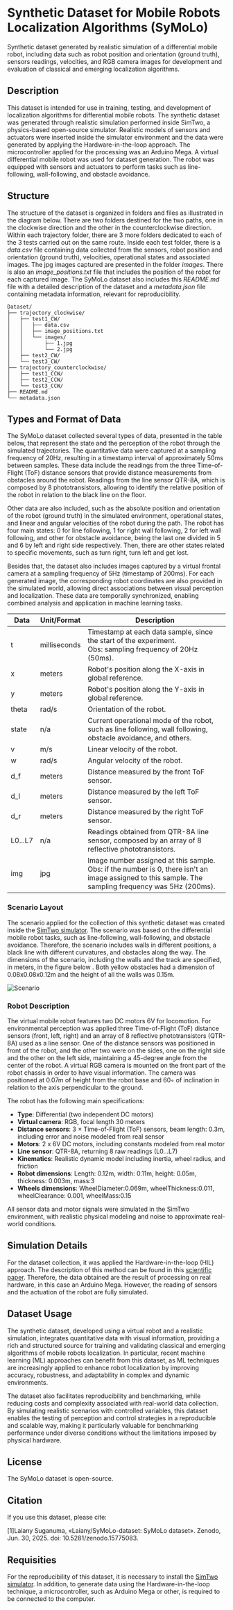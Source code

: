 # Synthetic Dataset for Mobile Robots Localization Algorithms (SyMoLo)

Synthetic dataset generated by realistic simulation of a differential mobile robot, including data such as robot position and orientation (ground truth), sensors readings, velocities, and RGB camera images for development and evaluation of classical and emerging localization algorithms.

## Description

This dataset is intended for use in training, testing, and development of localization algorithms for differential mobile robots. The synthetic dataset was generated through realistic simulation performed inside SimTwo, a physics-based open-source simulator. Realistic models of sensors and actuators were inserted inside the simulator environment and the data were generated by applying the Hardware-in-the-loop approach. The microcontroller applied for the processing was an Arduino Mega. A virtual differential mobile robot was used for dataset generation. The robot was equipped with sensors and actuators to perform tasks such as line-following, wall-following, and obstacle avoidance. 

## Structure

The structure of the dataset is organized in folders and files as illustrated in the diagram below. There are two folders destined for the two paths, one in the clockwise direction and the other in the counterclockwise direction. Within each trajectory folder, there are 3 more folders dedicated to each of the 3 tests carried out on the same route. Inside each test folder, there is a *data.csv* file containing data collected from the sensors, robot position and orientation (ground truth), velocities, operational states and associated images. The jpg images captured are presented in the folder *images*. There is also an *image_positions.txt* file that includes the position of the robot for each captured image. The SyMoLo dataset also includes this *README.md* file with a detailed description of the dataset and a *metadata.json* file containing metadata information, relevant for reproducibility.

```text
Dataset/
├── trajectory_clockwise/
│   ├── test1_CW/
│   │   ├── data.csv
│   │   ├── image_positions.txt
│   │   └── images/
│   │       ├── 1.jpg
│   │       └── 2.jpg
│   ├── test2_CW/
│   └── test3_CW/
├── trajectory_counterclockwise/
│   ├── test1_CCW/
│   ├── test2_CCW/
│   └── test3_CCW/
├── README.md
└── metadata.json
```

## Types and Format of Data

The SyMoLo dataset collected several types of data, presented in the table below, that represent the state and the perception of the robot through the simulated trajectories. The quantitative data were captured at a sampling frequency of 20Hz, resulting in a timestamp interval of approximately 50ms between samples. These data include the readings from the three Time-of-Flight (ToF) distance sensors that provide distance measurements from obstacles around the robot. Readings from the line sensor QTR-8A, which is composed by 8 phototransistors, allowing to identify the relative position of the robot in relation to the black line on the floor. 

Other data are also included, such as the absolute position and orientation of the robot (ground truth) in the simulated environment, operational states, and linear and angular velocities of the robot during the path. The robot has four main states: 0 for line following, 1 for right wall following, 2 for left wall following, and other for obstacle avoidance, being the last one divided in 5 and 6 by left and right side respectively. Then, there are other states related to specific movements, such as turn right, turn left and get lost.

Besides that, the dataset also includes images captured by a virtual frontal camera at a sampling frequency of 5Hz (timestamp of 200ms). For each generated image, the corresponding robot coordinates are also provided in the simulated world, allowing direct associations between visual perception and localization. These data are temporally synchronized, enabling combined analysis and application in machine learning tasks.     

| **Data** | **Unit/Format** | **Description** |
|---------|-----------------|-----------------|
| t | milliseconds | Timestamp at each data sample, since the start of the experiment. <br> Obs: sampling frequency of 20Hz (50ms). |
| x | meters | Robot's position along the X-axis in global reference. |
| y | meters | Robot's position along the Y-axis in global reference. |
| theta | rad/s | Orientation of the robot. |
| state | n/a | Current operational mode of the robot, such as line following, wall following, obstacle avoidance, and others. |
| v | m/s | Linear velocity of the robot. |
| w | rad/s | Angular velocity of the robot. |
| d_f | meters | Distance measured by the front ToF sensor. |
| d_l | meters | Distance measured by the left ToF sensor. |
| d_r | meters | Distance measured by the right ToF sensor. |
| L0...L7 | n/a | Readings obtained from QTR-8A line sensor, composed by an array of 8 reflective phototransistors. |
| img | jpg | Image number assigned at this sample. <br> Obs: if the number is 0, there isn't an image assigned to this sample. The sampling frequency was 5Hz (200ms). |

### Scenario Layout

The scenario applied for the collection of this synthetic dataset was created inside the [SimTwo simulator](https://github.com/P33a/SimTwo). The scenario was based on the differential mobile robot tasks, such as line-following, wall-following, and obstacle avoidance. Therefore, the scenario includes walls in different positions, a black line with different curvatures, and obstacles along the way. The dimensions of the scenario, including the walls and the track are specified, in meters, in the figure below . Both yellow obstacles had a dimension of 0.08x0.08x0.12m and the height of all the walls was 0.15m.

![Scenario](scenario.png)

### Robot Description

The virtual mobile robot features two DC motors 6V for locomotion. For environmental perception was applied three Time-of-Flight (ToF) distance sensors (front, left, right) and an array of 8 reflective phototransistors (QTR-8A) used as a line sensor. One of the distance sensors was positioned in front of the robot, and the other two were on the sides, one on the right side and the other on the left side, maintaining a 45-degree angle from the center of the robot. A virtual RGB camera is mounted on the front part of the robot chassis in order to have visual information. The camera was positioned at 0.07m of height from the robot base and 60◦ of inclination in relation to the axis perpendicular to the ground.  

The robot has the following main specifications:

- **Type**: Differential (two independent DC motors)
- **Virtual camera**: RGB, focal length 30 meters 
- **Distance sensors**: 3 × Time-of-Flight (ToF) sensors, beam length: 0.3m, including error and noise modeled from real sensor
- **Motors**: 2 x 6V DC motors, including constants modeled from real motor
- **Line sensor**: QTR-8A, returning 8 raw readings (L0...L7)
- **Kinematics**: Realistic dynamic model including inertia, wheel radius, and friction
- **Robot dimensions**: Length: 0.12m, width: 0.11m, height: 0.05m, thickness: 0.003m, mass:3
- **Wheels dimensions**: WheelDiameter:0.069m, wheelThickness:0.011, wheelClearance: 0.001, wheelMass:0.15              

All sensor data and motor signals were simulated in the SimTwo environment, with realistic physical modeling and noise to approximate real-world conditions.

## Simulation Details

For the dataset collection, it was applied the Hardware-in-the-loop (HIL) approach. The description of this method can be found in this [scientific paper](https://ieeexplore.ieee.org/document/10708336). Therefore, the data obtained are the result of processing on real hardware, in this case an Arduino Mega. However, the reading of sensors and the actuation of the robot are fully simulated. 

## Dataset Usage

The synthetic dataset, developed using a virtual robot and a realistic simulation, integrates quantitative data with visual information, providing a rich and structured source for training and validating classical and emerging algorithms of mobile robots localization. In particular, recent machine learning (ML) approaches can benefit from this dataset, as ML techniques are increasingly applied to enhance robot localization by improving accuracy, robustness, and adaptability in complex and dynamic environments.

The dataset also facilitates reproducibility and benchmarking, while reducing costs and complexity associated with real-world data collection. By simulating realistic scenarios with controlled variables, this dataset enables the testing of perception and control strategies in a reproducible and scalable way, making it particularly valuable for benchmarking performance under diverse conditions without the limitations imposed by physical hardware. 

## License

The SyMoLo dataset  is open-source.

## Citation

If you use this dataset, please cite:  

[1]Laiany Suganuma, «Laiany/SyMoLo-dataset: SyMoLo dataset». Zenodo, Jun. 30, 2025. doi: 10.5281/zenodo.15775083.

## Requisities

For the reproducibility of this dataset, it is necessary to install the [SimTwo simulator](https://github.com/P33a/SimTwo).
In addition, to generate data using the Hardware-in-the-loop technique, a microcontroller, such as Arduino Mega or other, is required to be connected to the computer.

